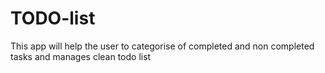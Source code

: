 # TODO-list
This app will help the user to categorise of completed and non completed tasks and manages clean todo list
